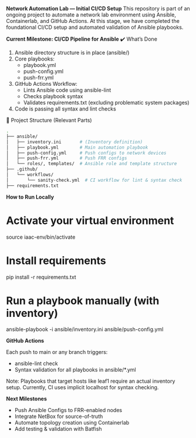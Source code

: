 **Network Automation Lab — Initial CI/CD Setup**
This repository is part of an ongoing project to automate a network lab environment using Ansible, Containerlab, and GitHub Actions. At this stage, we have completed the foundational CI/CD setup and automated validation of Ansible playbooks.

**Current Milestone: CI/CD Pipeline for Ansible**
✔️ What’s Done
1. Ansible directory structure is in place (ansible/)
2. Core playbooks:
    - playbook.yml
    - push-config.yml
    - push-frr.yml
3. GitHub Actions Workflow:
    - Lints Ansible code using ansible-lint
    - Checks playbook syntax
    - Validates requirements.txt (excluding problematic system packages)
4. Code is passing all syntax and lint checks 

📁 Project Structure (Relevant Parts)
```bash
.
├── ansible/
│   ├── inventory.ini       # (Inventory definition)
│   ├── playbook.yml        # Main automation playbook
│   ├── push-config.yml     # Push configs to network devices
│   ├── push-frr.yml        # Push FRR configs
│   └── roles/, templates/  # Ansible role and template structure
├── .github/
│   └── workflows/
│       └── sanity-check.yml  # CI workflow for lint & syntax check
├── requirements.txt
```
**How to Run Locally**

# Activate your virtual environment
source iaac-env/bin/activate

# Install requirements
pip install -r requirements.txt

# Run a playbook manually (with inventory)
ansible-playbook -i ansible/inventory.ini ansible/push-config.yml

**GitHub Actions**

Each push to main or any branch triggers:
- ansible-lint check
- Syntax validation for all playbooks in ansible/*.yml

Note: Playbooks that target hosts like leaf1 require an actual inventory setup. Currently, CI uses implicit localhost for syntax checking.

**Next Milestones**
- Push Ansible Configs to FRR-enabled nodes
- Integrate NetBox for source-of-truth
- Automate topology creation using Containerlab
- Add testing & validation with Batfish
